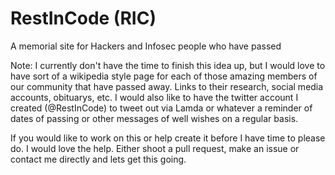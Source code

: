 # RestInCode (RIC)

A memorial site for Hackers and Infosec people who have passed


Note: I currently don't have the time to finish this idea up, but I would love to have sort of a wikipedia style page for each of those amazing members of our community that have passed away. Links to their research, social media accounts, obituarys, etc. I would also like to have the twitter account I created (@RestInCode) to tweet out via Lamda or whatever a reminder of dates of passing or other messages of well wishes on a regular basis.

If you would like to work on this or help create it before I have time to please do. I would love the help. Either shoot a pull request, make an issue or contact me directly and lets get this going.
